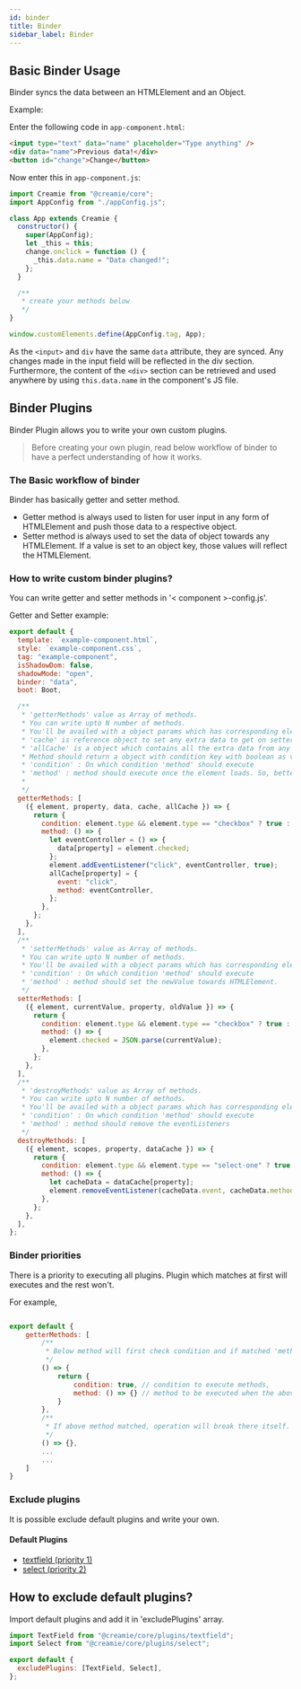 ```yaml
---
id: binder
title: Binder
sidebar_label: Binder
---
```


## Basic Binder Usage

Binder syncs the data between an HTMLElement and an Object.

Example:

Enter the following code in `app-component.html`:

```html {1-2} title="./src/app/app-component.html"
<input type="text" data="name" placeholder="Type anything" />
<div data="name">Previous data!</div>
<button id="change">Change</button>
```

Now enter this in `app-component.js`:

```javascript {9} title="./src/app/app-component.js"
import Creamie from "@creamie/core";
import AppConfig from "./appConfig.js";

class App extends Creamie {
  constructor() {
    super(AppConfig);
    let _this = this;
    change.onclick = function () {
      _this.data.name = "Data changed!";
    };
  }

  /**
   * create your methods below
   */
}

window.customElements.define(AppConfig.tag, App);
```

As the `<input>` and `div` have the same `data` attribute, they are synced. Any changes made in the input field will be reflected in the div section. Furthermore, the content of the `<div>` section can be retrieved and used anywhere by using `this.data.name` in the component's JS file.

## Binder Plugins

Binder Plugin allows you to write your own custom plugins.

> Before creating your own plugin, read below workflow of binder to have a perfect understanding of how it works.

### The Basic workflow of binder

Binder has basically getter and setter method.

- Getter method is always used to listen for user input in any form of HTMLElement and push those data to a respective object.
- Setter method is always used to set the data of object towards any HTMLElement. If a value is set to an object key, those values will reflect the HTMLElement.

### How to write custom binder plugins?

You can write getter and setter methods in '< component >-config.js'.

Getter and Setter example:

```javascript {21-37,45-54,62-72} title="./src/app/app-config.js"
export default {
  template: `example-component.html`,
  style: `example-component.css`,
  tag: "example-component",
  isShadowDom: false,
  shadowMode: "open",
  binder: "data",
  boot: Boot,

  /**
   * 'getterMethods' value as Array of methods.
   * You can write upto N number of methods.
   * You'll be availed with a object params which has corresponding element, property and binded object.
   * 'cache' is reference object to set any extra data to get on setterMethods
   * 'allCache' is a object which contains all the extra data from any plugins
   * Method should return a object with condition key with boolean as value & method key with method as value.
   * 'condition' : On which condition 'method' should execute
   * 'method' : method should execute once the element loads. So, better keep listeners here.
   *
   */
  getterMethods: [
    ({ element, property, data, cache, allCache }) => {
      return {
        condition: element.type && element.type == "checkbox" ? true : false,
        method: () => {
          let eventController = () => {
            data[property] = element.checked;
          };
          element.addEventListener("click", eventController, true);
          allCache[property] = {
            event: "click",
            method: eventController,
          };
        },
      };
    },
  ],
  /**
   * 'setterMethods' value as Array of methods.
   * You can write upto N number of methods.
   * You'll be availed with a object params which has corresponding element, newvalue of object, property and value before assigned
   * 'condition' : On which condition 'method' should execute
   * 'method' : method should set the newValue towards HTMLElement.
   */
  setterMethods: [
    ({ element, currentValue, property, oldValue }) => {
      return {
        condition: element.type && element.type == "checkbox" ? true : false,
        method: () => {
          element.checked = JSON.parse(currentValue);
        },
      };
    },
  ],
  /**
   * 'destroyMethods' value as Array of methods.
   * You can write upto N number of methods.
   * You'll be availed with a object params which has corresponding element, data as scopes, property and allCache as dataCache
   * 'condition' : On which condition 'method' should execute
   * 'method' : method should remove the eventListeners
   */
  destroyMethods: [
    ({ element, scopes, property, dataCache }) => {
      return {
        condition: element.type && element.type == "select-one" ? true : false,
        method: () => {
          let cacheData = dataCache[property];
          element.removeEventListener(cacheData.event, cacheData.method);
        },
      };
    },
  ],
};
```

### Binder priorities

There is a priority to executing all plugins. Plugin which matches at first will executes and the rest won't.

For example,

```javascript {6-11} title="./src/app/app-config.js

export default {
    getterMethods: [
        /**
         * Below method will first check condition and if matched 'method' will execute
         */
        () => {
            return {
                condition: true, // condition to execute methods,
                method: () => {} // method to be executed when the above condition matched
            }
        },
        /**
         * If above method matched, operation will break there itself. Else below methods will continue
         */
        () => {},
        ...
        ...
    ]
}

```

### Exclude plugins

It is possible exclude default plugins and write your own.

#### Default Plugins

- [textfield (priority 1)](/docs/defaultplugins#textfield-priority-1)
- [select (priority 2)](/docs/defaultplugins#select-priority-2)

## How to exclude default plugins?

Import default plugins and add it in 'excludePlugins' array.

```javascript {5} title="./src/app/app-config.js
import TextField from "@creamie/core/plugins/textfield";
import Select from "@creamie/core/plugins/select";

export default {
  excludePlugins: [TextField, Select],
};
```
